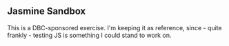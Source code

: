 ## Jasmine Sandbox

This is a DBC-sponsored exercise.
I'm keeping it as reference, since - quite frankly - testing JS is something I could stand to work on.
